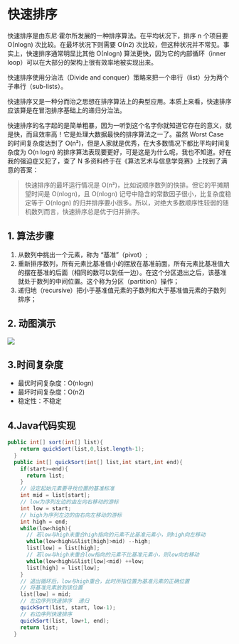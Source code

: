 # 快速排序

快速排序是由东尼·霍尔所发展的一种排序算法。在平均状况下，排序 n 个项目要 Ο(nlogn) 次比较。在最坏状况下则需要 Ο(n2) 次比较，但这种状况并不常见。事实上，快速排序通常明显比其他 Ο(nlogn) 算法更快，因为它的内部循环（inner loop）可以在大部分的架构上很有效率地被实现出来。

快速排序使用分治法（Divide and conquer）策略来把一个串行（list）分为两个子串行（sub-lists）。

快速排序又是一种分而治之思想在排序算法上的典型应用。本质上来看，快速排序应该算是在冒泡排序基础上的递归分治法。

快速排序的名字起的是简单粗暴，因为一听到这个名字你就知道它存在的意义，就是快，而且效率高！它是处理大数据最快的排序算法之一了。虽然 Worst Case 的时间复杂度达到了 O(n²)，但是人家就是优秀，在大多数情况下都比平均时间复杂度为 O(n logn) 的排序算法表现要更好，可是这是为什么呢，我也不知道。好在我的强迫症又犯了，查了 N 多资料终于在《算法艺术与信息学竞赛》上找到了满意的答案：

> 快速排序的最坏运行情况是 O(n²)，比如说顺序数列的快排。但它的平摊期望时间是 O(nlogn)，且 O(nlogn) 记号中隐含的常数因子很小，比复杂度稳定等于 O(nlogn) 的归并排序要小很多。所以，对绝大多数顺序性较弱的随机数列而言，快速排序总是优于归并排序。

## 1. 算法步骤

1. 从数列中挑出一个元素，称为 “基准”（pivot）;
2. 重新排序数列，所有元素比基准值小的摆放在基准前面，所有元素比基准值大的摆在基准的后面（相同的数可以到任一边）。在这个分区退出之后，该基准就处于数列的中间位置。这个称为分区（partition）操作；
3. 递归地（recursive）把小于基准值元素的子数列和大于基准值元素的子数列排序；

## 2. 动图演示

![](https://github.com/hustcc/JS-Sorting-Algorithm/blob/master/res/quickSort.gif)

## 3.时间复杂度

- 最优时间复杂度：O(nlogn)
- 最坏时间复杂度：O(n2)
- 稳定性：不稳定

## 4.Java代码实现

```java
public int[] sort(int[] list){
    return quickSort(list,0,list.length-1);
  }
  public int[] quickSort(int[] list,int start,int end){
    if(start>=end){
      return list;
    }
    // 设定起始元素要寻找位置的基准标准 
    int mid = list[start];
    // low为序列左边的由左向右移动的游标
    int low = start;
    // high为序列左边的由右向左移动的游标
    int high = end;
    while(low<high){
      // 若low与high未重合high指向的元素不比基准元素小，则high向左移动
      while(low<high&&list[high]>mid) --high;
      list[low] = list[high];
      // 若low与high未重合low指向的元素不比基准元素小，则low向右移动
      while(low<high&&list[low]<mid) ++low;
      list[high] = list[low];
    }
    // 退出循环后，low与high重合，此时所指位置为基准元素的正确位置
    // 将基准元素放到该位置
    list[low] = mid;
    // 左边序列快速排序  递归
    quickSort(list, start, low-1);
    // 右边序列快速排序
    quickSort(list, low+1, end);
    return list;
  }
```

